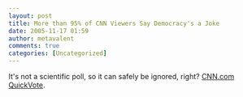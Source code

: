 ```yaml
---
layout: post
title: More than 95% of CNN Viewers Say Democracy's a Joke
date: 2005-11-17 01:59
author: metavalent
comments: true
categories: [Uncategorized]
---
```

It's not a scientific poll, so it can safely be ignored, right?  <a href="http://www.cnn.com/POLLSERVER/results/21425.exclude.html">CNN.com QuickVote</a>.


